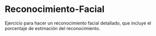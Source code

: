# Reconocimiento-Facial
Ejercicio para hacer un reconocimiento facial detallado, que incluye el porcentaje de estimación del reconocimiento.
